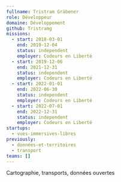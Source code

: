 ```yaml
---
fullname: Tristram Gräbener
role: Développeur
domaine: Développement
github: Tristramg
missions:
  - start: 2018-03-01
    end: 2019-12-04
    status: independent
    employer: Codeurs en Liberté
  - start: 2019-12-06
    end: 2021-12-31
    status: independent
    employer: Codeurs en Liberté
  - start: 2022-01-01
    end: 2022-06-30
    status: independent
    employer: Codeurs en Liberté
  - start: 2022-07-01
    end: 2022-12-31
    status: independent
    employer: Codeurs en Liberté
startups:
  - vues-immersives-libres
previously:
  - données-et-territoires
  - transport
teams: []
---
```

Cartographie, transports, données ouvertes